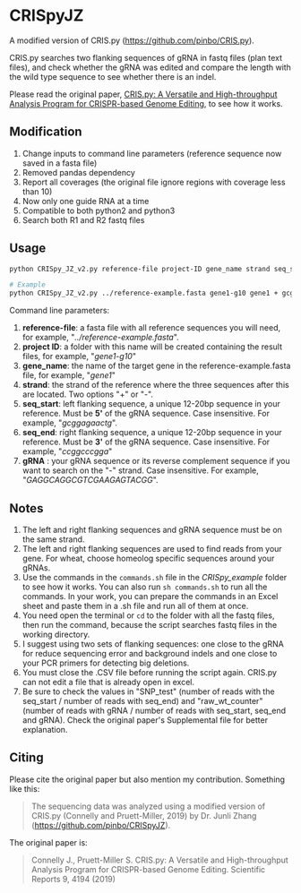 # CRISpyJZ
A modified version of CRIS.py (https://github.com/pinbo/CRIS.py).

CRIS.py searches two flanking sequences of gRNA in fastq files (plan text files), and check whether the gRNA was edited and compare the length with the wild type sequence to see whether there is an indel.

Please read the original paper, [CRIS.py: A Versatile and High-throughput Analysis Program for CRISPR-based Genome Editing](https://www.nature.com/articles/s41598-019-40896-w), to see how it works.

## Modification

1. Change inputs to command line parameters (reference sequence now saved in a fasta file)
2. Removed pandas dependency
3. Report all coverages (the original file ignore regions with coverage less than 10)
4. Now only one guide RNA at a time
5. Compatible to both python2 and python3
6. Search both R1 and R2 fastq files

## Usage

``` sh
python CRISpy_JZ_v2.py reference-file project-ID gene_name strand seq_start seq_end gRNA

# Example
python CRISpy_JZ_v2.py ../reference-example.fasta gene1-g10 gene1 + gcggagaactg ccggcccgga GAGGCAGGCGTCGAAGAGTACGG
```

Command line parameters:

1. **reference-file**: a fasta file with all reference sequences you will need, for example, "*../reference-example.fasta*".
2. **project ID**: a folder with this name will be created containing the result files, for example, "*gene1-g10*"
3. **gene_name**: the name of the target gene in the reference-example.fasta file, for example, "*gene1*"
4. **strand**: the strand of the reference where the three sequences after this are located. Two options "+" or "-".
5. **seq_start**: left flanking sequence, a unique 12-20bp sequence in your reference. Must be **5'** of the gRNA sequence. Case insensitive. For example, "*gcggagaactg*".
6. **seq_end**: right flanking sequence, a unique 12-20bp sequence in your reference. Must be **3'** of the gRNA sequence. Case insensitive. For example, "*ccggcccgga*"
7. **gRNA** : your gRNA sequence or its reverse complement sequence if you want to search on the "-" strand. Case insensitive. For example, "*GAGGCAGGCGTCGAAGAGTACGG*".

## Notes

1. The left and right flanking sequences and gRNA sequence must be on the same strand.
2. The left and right flanking sequences are used to find reads from your gene. For wheat, choose homeolog specific sequences around your gRNAs.
3. Use the commands in the `commands.sh` file in the *CRISpy_example* folder to see how it works. You can also run `sh commands.sh` to run all the commands. In your work, you can prepare the commands in an Excel sheet and paste them in a .sh file and run all of them at once.
4. You need open the terminal or `cd` to the folder with all the fastq files, then run the command, because the script searches fastq files in the working directory.
5. I suggest using two sets of flanking sequences: one close to the gRNA for reduce sequencing error and background indels and one close to your PCR primers for detecting big deletions.
6. You must close the .CSV file before running the script again.  CRIS.py can not edit a file that is already open in excel.
7. Be sure to check the values in "SNP_test" (number of reads with the seq_start / number of reads with seq_end) and "raw_wt_counter" (number of reads with gRNA / number of reads with seq_start, seq_end and gRNA). Check the original paper's Supplemental file for better explanation.

## Citing

Please cite the original paper but also mention my contribution. Something like this:

> The sequencing data was analyzed using a modified version of CRIS.py (Connelly and Pruett-Miller, 2019) by Dr. Junli Zhang (https://github.com/pinbo/CRISpyJZ).

The original paper is:

> Connelly J., Pruett-Miller S. CRIS.py: A Versatile and High-throughput Analysis Program for CRISPR-based Genome Editing. Scientific Reports 9, 4194 (2019)


